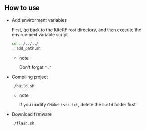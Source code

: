 ## How to use

* Add environment variables

  First, go back to the KiteRF root directory, and then execute the environment variable script

  ```bash
  cd ../../../
  . add_path.sh
  ```
  * note

    Don't forget `"."`

* Compiling project
 
  ```bash
  ./build.sh 
  ```
  * note

    If you modify `CMakeLists.txt`, delete the `build` folder first

* Download firmware

  ```bash
  ./flash.sh
  ```

